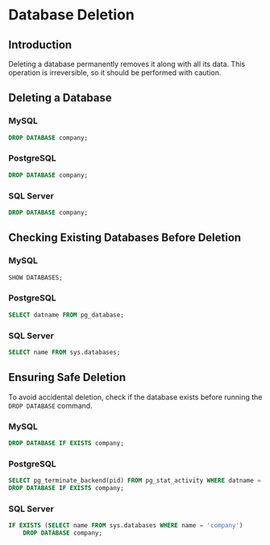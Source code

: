 # Database Deletion

## Introduction
Deleting a database permanently removes it along with all its data. This operation is irreversible, so it should be performed with caution.

## Deleting a Database
### MySQL
```sql
DROP DATABASE company;
```

### PostgreSQL
```sql
DROP DATABASE company;
```

### SQL Server
```sql
DROP DATABASE company;
```

## Checking Existing Databases Before Deletion
### MySQL
```sql
SHOW DATABASES;
```

### PostgreSQL
```sql
SELECT datname FROM pg_database;
```

### SQL Server
```sql
SELECT name FROM sys.databases;
```

## Ensuring Safe Deletion
To avoid accidental deletion, check if the database exists before running the `DROP DATABASE` command.

### MySQL
```sql
DROP DATABASE IF EXISTS company;
```

### PostgreSQL
```sql
SELECT pg_terminate_backend(pid) FROM pg_stat_activity WHERE datname = 'company';
DROP DATABASE IF EXISTS company;
```

### SQL Server
```sql
IF EXISTS (SELECT name FROM sys.databases WHERE name = 'company')
    DROP DATABASE company;
```

